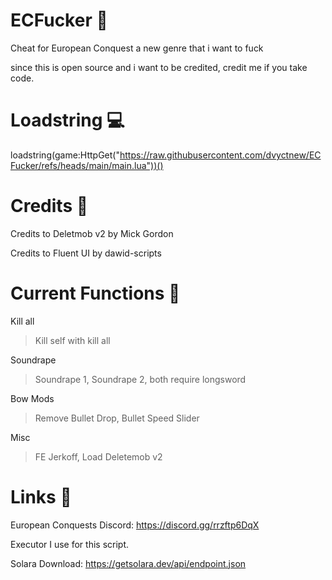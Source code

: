 # ECFucker 📜
Cheat for European Conquest a new genre that i want to fuck 

since this is open source and i want to be credited, credit me if you take code.

# Loadstring 💻
loadstring(game:HttpGet("https://raw.githubusercontent.com/dvyctnew/ECFucker/refs/heads/main/main.lua"))()
# Credits 🍆
Credits to Deletmob v2 by Mick Gordon

Credits to Fluent UI by dawid-scripts

# Current Functions 🙏
Kill all
 > Kill self with kill all
 
Soundrape
 >Soundrape 1,
 Soundrape 2,
 both require longsword


Bow Mods
> Remove Bullet Drop,
  Bullet Speed Slider

Misc
 > FE Jerkoff,
   Load Deletemob v2
# Links 🔗
European Conquests Discord:  https://discord.gg/rrzftp6DqX

Executor I use for this script.

Solara Download: https://getsolara.dev/api/endpoint.json
